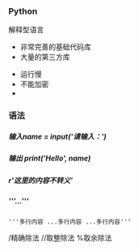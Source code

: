 ### Python

解释型语言
+ 非常完善的基础代码库
+ 大量的第三方库
- 运行慢
- 不能加密
-



### 语法

##### 输入name = input('请输入：')

##### 输出 print('Hello', name)

##### r'这里的内容不转义'

##### '''...'''
`
'''多行内容
...多行内容
...多行内容'''
`

/精确除法
//取整除法
%取余除法
